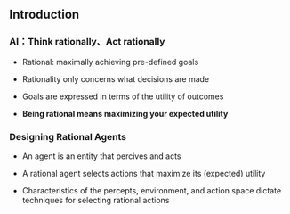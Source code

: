 ## Introduction

### AI：Think rationally、Act rationally

-  Rational: maximally achieving pre-defined goals

- Rationality only concerns what decisions are made

- Goals are expressed in terms of the utility of outcomes

- **Being rational means maximizing your expected utility**


### Designing Rational Agents

- An agent is an entity that percives and acts

- A rational agent selects actions that maximize its (expected) utility

- Characteristics of the percepts, environment, and action space dictate techniques for selecting rational actions
